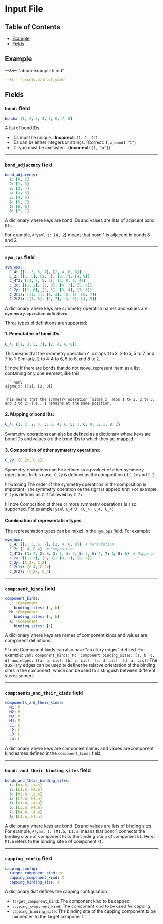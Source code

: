 # Input File

## Table of Contents

- [Example](#example)
- [Fields](#fields)

## Example

--8<-- "about-example.h.md"

``` yaml title="input.yaml"
--8<-- "assets.h/input.yaml"
```

## Fields

### `bonds` field

``` yaml
bonds: [1, 2, 3, 4, 5, 6, 7, 8]
```

A list of bond IDs.

- IDs must be unique. (**Incorrect**: `[1, 1, 2]`)
- IDs can be either integers or strings. (Correct: `1`, `a`, `bond1`, `"1"`)
- ID type must be consistent. (**Incorrect**: `[1, "a"]`)

---
### `bond_adjacency` field

``` yaml
bond_adjacency:
  1: [8, 2]
  2: [1, 3]
  3: [2, 4]
  4: [3, 5]
  5: [4, 6]
  6: [5, 7]
  7: [6, 8]
  8: [7, 1]
```

A dictionary where keys are bond IDs and values are lists of adjacent bond IDs.

For example, `#!yaml 1: [8, 2]` means that bond 1 is adjacent to bonds 8 and 2.

---
### `sym_ops` field

``` yaml
sym_ops:
  C_4: [[1, 3, 5, 7], [2, 4, 6, 8]]
  C_2: [[1, 5], [2, 6], [3, 7], [4, 8]]
  C_4^3: [[1, 7, 5, 3], [2, 8, 6, 4]]
  C_2x: [[1, 2], [3, 8], [4, 7], [5, 6]]
  C_2y: [[1, 6], [2, 5], [3, 4], [7, 8]]
  C_2(1): [[1, 4], [2, 3], [5, 8], [6, 7]]
  C_2(2): [[1, 8], [2, 7], [3, 6], [4, 5]]
```

A dictionary where keys are symmetry operation names and values are symmetry operation definitions.

Three types of definitions are supported:

#### 1. Permutation of bond IDs
``` yaml
C_4: [[1, 3, 5, 7], [2, 4, 6, 8]]
```
This means that the symmetry operation `C_4` maps 1 to 3, 3 to 5, 5 to 7, and 7 to 1. Similarly, 2 to 4, 4 to 6, 6 to 8, and 8 to 2.

!!! note
    If there are bonds that do not move, represent them as a list containing only one element, like this:

    ``` yaml
    sigma_x: [[1], [2, 3]]
    ```

    This means that the symmetry operation `sigma_x` maps 1 to 1, 2 to 3, and 3 to 2, i.e., 1 remains at the same position.

#### 2. Mapping of bond IDs: 
``` yaml
C_4: {1: 3, 2: 4, 3: 5, 4: 6, 5: 7, 6: 8, 7: 1, 8: 2}
```

Symmetry operations can also be defined as a dictionary where keys are bond IDs and values are the bond IDs to which they are mapped.

#### 3. Composition of other symmetry operations: 
``` yaml
C_2y: [C_2x, C_2]
```

Symmetry operations can be defined as a product of other symmetry operations. In this case, `C_2y` is defined as the composition of `C_2x` and `C_2`.

!!! warning
    The order of the symmetry operations in the composition is important. The symmetry operation on the right is applied first. For example, `C_2y` is defined as `C_2` followed by `C_2x`.

!!! note
    Composition of three or more symmetry operations is also supported. For example:
    ``` yaml
    C_4^3: [C_4, C_4, C_4]
    ```

#### Combination of representation types

The representation types can be mixed in the `sym_ops` field. For example:
``` yaml
sym_ops:
  C_4: [[1, 3, 5, 7], [2, 4, 6, 8]]  # Permutation
  C_2: [C_4, C_4]  # Composition
  C_4^3: {1: 7, 2: 8, 3: 1, 4: 2, 5: 3, 6: 4, 7: 5, 8: 6}  # Mapping
  C_2x: [[1, 2], [3, 8], [4, 7], [5, 6]]
  C_2y: [C_2x, C_2]
  C_2(1): [C_4, C_2x]
  C_2(2): [C_2x, C_4]
```

---
### `component_kinds` field

``` yaml
component_kinds:
  L: !Component
    binding_sites: [a, b]
  M: !Component
    binding_sites: [a, b]
  X: !Component
    binding_sites: [a]
```

A dictionary where keys are names of component kinds and values are component definitions.

!!! note
    Component kinds can also have "auxiliary edges" defined. For example:
    ``` yaml
    component_kinds:
      M: !Component
        binding_sites: [a, b, c, d]
        aux_edges: [[a, b, cis], [b, c, cis], [c, d, cis], [d, a, cis]]
    ```
    The auxiliary edges can be used to define the relative orientation of the binding sites in the component, which can be used to distinguish between different stereoisomers.

---
### `components_and_their_kinds` field

``` yaml
components_and_their_kinds:
  M1: M
  M2: M
  M3: M
  M4: M
  L1: L
  L2: L
  L3: L
  L4: L
```

A dictionary where keys are component names and values are component kind names defined in the `component_kinds` field.

---
### `bonds_and_their_binding_sites` field

``` yaml
bonds_and_their_binding_sites:
  1: [M1.b, L1.a]
  2: [L1.b, M2.a]
  3: [M2.b, L2.a]
  4: [L2.b, M3.a]
  5: [M3.b, L3.a]
  6: [L3.b, M4.a]
  7: [M4.b, L4.a]
  8: [L4.b, M1.a]
```

A dictionary where keys are bond IDs and values are lists of binding sites.
For example, `#!yaml 1: [M1.b, L1.a]` means that bond 1 connects the binding site `b` of component `M1` to the binding site `a` of component `L1`.
Here, `M1.b` refers to the binding site `b` of component `M1`.

---
### `capping_config` field

``` yaml
capping_config:
  target_component_kind: M
  capping_component_kind: X
  capping_binding_site: a
```

A dictionary that defines the capping configuration.

- `target_component_kind`: The component kind to be capped.
- `capping_component_kind`: The component kind to be used for capping.
- `capping_binding_site`: The binding site of the capping component to be connected to the target component.
